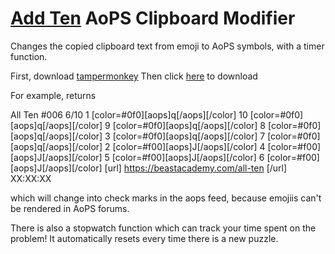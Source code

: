 # [Add Ten](https://beastacademy.com/all-ten) AoPS Clipboard Modifier
Changes the copied clipboard text from emoji to AoPS symbols, with a timer function.

First, download [tampermonkey](https://www.tampermonkey.net/)
Then click [here](addten.user.js?raw=1) to download

For example, returns

All Ten #006
6/10
1 [color=#0f0][aops]q[/aops][/color] 10 [color=#0f0][aops]q[/aops][/color] 9 [color=#0f0][aops]q[/aops][/color] 8 [color=#0f0][aops]q[/aops][/color] 3 [color=#0f0][aops]q[/aops][/color] 7 [color=#0f0][aops]q[/aops][/color] 2 [color=#f00][aops]J[/aops][/color] 4 [color=#f00][aops]J[/aops][/color] 5 [color=#f00][aops]J[/aops][/color] 6 [color=#f00][aops]J[/aops][/color] 
[url] https://beastacademy.com/all-ten [/url]
XX:XX:XX

which will change into check marks in the aops feed, because emojiis can't be rendered in AoPS forums.

There is also a stopwatch function which can track your time spent on the problem! It automatically resets every time there is a new puzzle.
